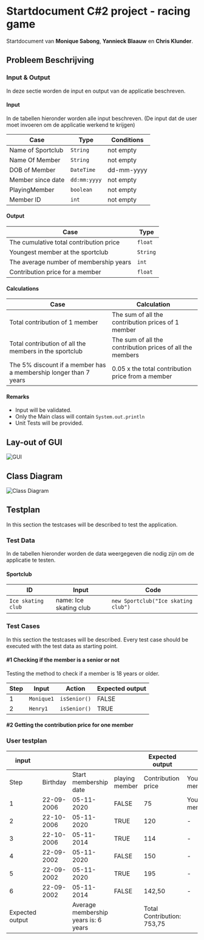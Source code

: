 # Startdocument C#2 project - racing game

Startdocument van **Monique Sabong**, **Yannieck Blaauw** en **Chris Klunder**. 

## Probleem Beschrijving



### Input & Output

In deze sectie worden de input en output van de applicatie beschreven.

#### Input

In de tabellen hieronder worden alle input beschreven. (De input dat de user moet invoeren om de applicatie werkend te krijgen)

|Case|Type|Conditions|
|----|----|----------|
|Name of Sportclub|`String`|not empty|
|Name Of Member|`String` |not empty|
|DOB of Member|`DateTime` |dd-mm-yyyy|
|Member since date|`dd:mm:yyyy`|not empty|
|PlayingMember|`boolean`|not empty|
|Member ID|`int`|not empty|

#### Output

|Case|Type|
|----|----|
|The cumulative total contribution price|`float`|
|Youngest member at the sportclub|`String`|
|The average number of membership years|`int`|
|Contribution price for a member|`float`|


#### Calculations

| Case              | Calculation                        |
| ----------------- | ---------------------------------- |
| Total contribution of 1 member | The sum of all the contribution prices of 1 member |
| Total contribution of all the members in the sportclub|The sum of all the contribution prices of all the members|
| The 5% discount if a member has a membership longer than 7 years|0.05 x the total contribution price from a member|

#### Remarks

* Input will be validated.
* Only the Main class will contain `System.out.println`
* Unit Tests will be provided.

## Lay-out of GUI

![GUI](img/GUI.png "First Version of the GUI")

## Class Diagram

![Class Diagram](img/contribution.png "First Version of the class diagram")

## Testplan

In this section the testcases will be described to test the application.

### Test Data

In de tabellen hieronder worden de data weergegeven die nodig zijn om de applicatie te testen.


#### Sportclub

| ID        | Input                                                        | Code                                               |
| --------- | ------------------------------------------------------------ | -------------------------------------------------- |
| `Ice skating club`| name: Ice skating club<br /> | `new Sportclub("Ice skating club")`|

### Test Cases

In this section the testcases will be described. Every test case should be executed with the test data as starting point.

#### #1 Checking if the member is a senior or not

Testing the method to check if a member is 18 years or older.

|Step|Input|Action|Expected output|
|----|-----|------|---------------|
|1| `Monique1` | `isSenior()` |FALSE|
|2| `Henry1` | `isSenior()`| TRUE| 

#### #2 Getting the contribution price for one member


### User testplan

|input|       |                                    | |Expected output       |               |
|-----|-------|---------------------|--------------|------------------------|---------------|
|Step|Birthday|Start membership date|playing member|Contribution price      |Youngest member|
|1|22-09-2006 |05-11-2020           |FALSE         |75                      |Youngest member|
|2|22-10-2006 |05-11-2020           |TRUE          |120                     | -             |
|3|22-10-2006 |05-11-2014           |TRUE          |114                     | -             |
|4|22-09-2002 |05-11-2020           |FALSE         |150                     | -             |
|5|22-09-2002 |05-11-2020           |TRUE          |195                     | -             |
|6|22-09-2002 |05-11-2014           |FALSE         |142,50                  | -             |
|Expected output||Average membership years is: 6 years|| Total Contribution: 753,75|        |